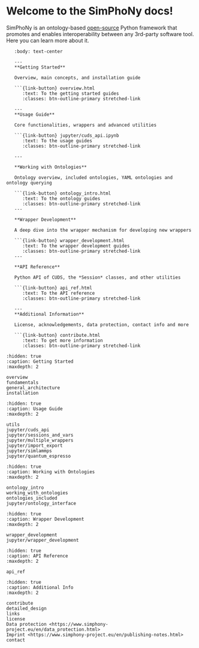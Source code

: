 # Welcome to the SimPhoNy docs!

SimPhoNy is an ontology-based [open-source](./license.md) Python framework that promotes and enables interoperability between any 3rd-party software tool. Here you can learn more about it.

````{panels}
   :body: text-center

   ---
   **Getting Started**

   Overview, main concepts, and installation guide

   ```{link-button} overview.html
      :text: To the getting started guides
      :classes: btn-outline-primary stretched-link

   ---
   **Usage Guide**

   Core functionalities, wrappers and advanced utilities

   ```{link-button} jupyter/cuds_api.ipynb
      :text: To the usage guides
      :classes: btn-outline-primary stretched-link

   ---
   
   **Working with Ontologies**

   Ontology overview, included ontologies, YAML ontologies and ontology querying

   ```{link-button} ontology_intro.html
      :text: To the ontology guides 
      :classes: btn-outline-primary stretched-link
   ---
   
   **Wrapper Development**

   A deep dive into the wrapper mechanism for developing new wrappers

   ```{link-button} wrapper_development.html
      :text: To the wrapper development guides
      :classes: btn-outline-primary stretched-link
   ---
   
   **API Reference**

   Python API of CUDS, the *Session* classes, and other utilities

   ```{link-button} api_ref.html
      :text: To the API reference
      :classes: btn-outline-primary stretched-link
   
   ---
   **Additional Information**

   License, acknowledgements, data protection, contact info and more

   ```{link-button} contribute.html
      :text: To get more information
      :classes: btn-outline-primary stretched-link
````

```{toctree}
:hidden: true
:caption: Getting Started
:maxdepth: 2

overview
fundamentals
general_architecture
installation
```

```{toctree}
:hidden: true
:caption: Usage Guide
:maxdepth: 2

utils
jupyter/cuds_api
jupyter/sessions_and_vars
jupyter/multiple_wrappers
jupyter/import_export
jupyter/simlammps
jupyter/quantum_espresso
```

```{toctree}
:hidden: true
:caption: Working with Ontologies
:maxdepth: 2

ontology_intro
working_with_ontologies
ontologies_included
jupyter/ontology_interface
```

```{toctree}
:hidden: true
:caption: Wrapper Development
:maxdepth: 2

wrapper_development
jupyter/wrapper_development
```

```{toctree}
:hidden: true
:caption: API Reference
:maxdepth: 2

api_ref
```

```{toctree}
:hidden: true
:caption: Additional Info
:maxdepth: 2

contribute
detailed_design
links
license
Data protection <https://www.simphony-project.eu/en/data_protection.html>
Imprint <https://www.simphony-project.eu/en/publishing-notes.html>
contact
```
